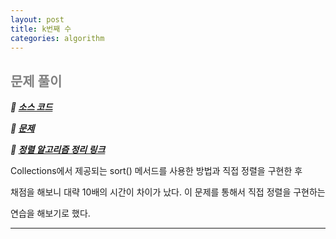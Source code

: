 ```yaml
---
layout: post
title: k번째 수
categories: algorithm
---
```


## <span style="color:gray">문제 풀이</span>

***🔖 [소스 코드](https://github.com/Gilbert9172/coding-test/blob/main/programmers/levelOne/quiz42748.java)***

***🔖 [문제](https://school.programmers.co.kr/learn/courses/30/lessons/42748)***

***🔖 [정렬 알고리즘 정리 링크]()***

Collections에서 제공되는 sort() 메서드를 사용한 방법과 직접 정렬을 구현한 후 

채점을 해보니 대략 10배의 시간이 차이가 났다. 이 문제를 통해서 직접 정렬을 구현하는

연습을 해보기로 했다.

---